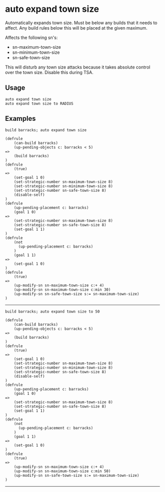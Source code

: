 # auto expand town size
Automatically expands town size. Must be below any builds that it needs to affect. Any build rules below this will be placed at the given maximum.

Affects the following sn's:
 - sn-maximum-town-size
 - sn-minimum-town-size
 - sn-safe-town-size

This will disturb any town size attacks because it takes absolute control over the town size. Disable this during TSA.
## Usage
```
auto expand town size
auto expand town size to RADIUS
```
## Examples
```
build barracks; auto expand town size
```
```
(defrule
    (can-build barracks)
    (up-pending-objects c: barracks < 5)
=>
    (build barracks)
)
(defrule
    (true)
=>
    (set-goal 1 0)
    (set-strategic-number sn-maximum-town-size 8)
    (set-strategic-number sn-minimum-town-size 8)
    (set-strategic-number sn-safe-town-size 8)
    (disable-self)
)
(defrule
    (up-pending-placement c: barracks)
    (goal 1 0)
=>
    (set-strategic-number sn-maximum-town-size 8)
    (set-strategic-number sn-safe-town-size 8)
    (set-goal 1 1)
)
(defrule
    (not
      (up-pending-placement c: barracks)
    )
    (goal 1 1)
=>
    (set-goal 1 0)
)
(defrule
    (true)
=>
    (up-modify-sn sn-maximum-town-size c:+ 4)
    (up-modify-sn sn-maximum-town-size c:min 30)
    (up-modify-sn sn-safe-town-size s:= sn-maximum-town-size)
)

```
---
```
build barracks; auto expand town size to 50
```
```
(defrule
    (can-build barracks)
    (up-pending-objects c: barracks < 5)
=>
    (build barracks)
)
(defrule
    (true)
=>
    (set-goal 1 0)
    (set-strategic-number sn-maximum-town-size 8)
    (set-strategic-number sn-minimum-town-size 8)
    (set-strategic-number sn-safe-town-size 8)
    (disable-self)
)
(defrule
    (up-pending-placement c: barracks)
    (goal 1 0)
=>
    (set-strategic-number sn-maximum-town-size 8)
    (set-strategic-number sn-safe-town-size 8)
    (set-goal 1 1)
)
(defrule
    (not
      (up-pending-placement c: barracks)
    )
    (goal 1 1)
=>
    (set-goal 1 0)
)
(defrule
    (true)
=>
    (up-modify-sn sn-maximum-town-size c:+ 4)
    (up-modify-sn sn-maximum-town-size c:min 50)
    (up-modify-sn sn-safe-town-size s:= sn-maximum-town-size)
)

```
---
